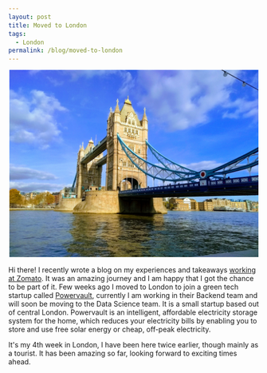 ```yaml
---
layout: post
title: Moved to London
tags:
  - London
permalink: /blog/moved-to-london
---
```


<center><img src="/assets/london/tower-bridge-london.jpg" width="500"></center>

Hi there! I recently wrote a blog on my experiences and takeaways
[working at Zomato](/blog/zomato). It was an amazing journey
and I am happy that I got the chance to be part of it. Few weeks ago I moved to
London to join a green tech startup called [Powervault](https://www.powervault.co.uk/),
currently I am working in their Backend team and will soon be moving to the
Data Science team. It is a small startup based out of central London.
Powervault is an intelligent, affordable electricity storage system for the home,
which reduces your electricity bills by enabling you to store and use free solar
energy or cheap, off-peak electricity.

It's my 4th week in London, I have been here twice earlier, though mainly as a tourist.
It has been amazing so far, looking forward to exciting times ahead.
